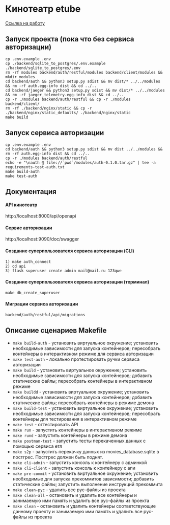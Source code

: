 # Кинотеатр etube

[Ссылка на работу](https://github.com/xh4vm/etube-FastAPI)

## Запуск проекта (пока что без сервиса авторизации)
``` 
cp .env.example .env
cp ./backend/sqlite_to_postgres/.env.example ./backend/sqlite_to_postgres/.env
rm -rf modules backend/auth/restful/modules backend/client/modules && mkdir modules
cd backend/auth && python3 setup.py sdist && mv dist/* ../../modules && rm -rf auth.egg-info dist && cd ../..
cd backend/jaeger && python3 setup.py sdist && mv dist/* ../../modules && rm -rf jaeger_telemetry.egg-info dist && cd ../..
cp -r ./modules backend/auth/restful && cp -r ./modules backend/client/
rm -rf ./backend/nginx/static && cp -r ./backend/nginx/static_defaults/ ./backend/nginx/static
make build
```

## Запуск сервиса авторизации
```
cp .env.example .env
cd backend/auth && python3 setup.py sdist && mv dist ../../modules && rm -rf auth.egg-info dist && cd ../..
cp -r ./modules backend/auth/restful
echo -e "\nauth @ file://`pwd`/modules/auth-0.1.0.tar.gz" | tee -a requirements-test-auth.txt 
make build-auth
make test-auth
```

## Документация
#### API кинотеатр
http://localhost:8000/api/openapi
#### Сервис авторизации
http://localhost:9090/doc/swagger
#### Cоздание суперпользователя сервиса авторизации (CLI)
```
1) make auth_connect
2) cd api
3) flask superuser create admin mail@mail.ru 123qwe
```
#### Cоздание суперпользователя сервиса авторизации (терминал)
```
make db_create_superuser
```

#### Миграции сервиса авторизации
```
backend/auth/restful/api/migrations
```

## Описание сценариев Makefile
- `make build-auth` - установить виртуальное окружение; установить необходимые зависимости для запуска контейнеров; пересобрать контейнеры в интерактивном режиме для сервиса авторизации
- `make test-auth` - локально протестировать ручки сервиса авторизации
- `make build` - установить виртуальное окружение; установить необходимые зависимости для запуска контейнеров; добавить статические файлы; пересобрать контейнеры в интерактивном режиме
- `make buildd` -  установить виртуальное окружение; установить необходимые зависимости для запуска контейнеров; добавить статические файлы; пересобрать контейнеры в режиме демона
- `make build-test` - установить виртуальное окружение; установить необходимые зависимости для запуска контейнеров;  пересобрать контейнеры для тестирования в интерактивном режиме
- `make test` - оттестировать API
- `make run` - запустить контейнеры в интерактивном режиме
- `make rund` - запустить контейнеры в режиме демона 
- `make postman-test` - запустить тесты перекаченных данных с помощью сервиса етл
- `make s2p` - запустить перекачку данных из movies_database.sqlite в постгрес. Постгрес должен быть поднят.
- `make cli-admin` - запустить консоль к контейнеру с админкой
- `make cli-client` - запустить консоль к контейнеру с апи
- `make pre-commit` - установить виртуальное окружение; установить необходимые для запуска прекоммитов зависимости; добавить статические файлы; запустить выполнение инструкций прекоммита
- `make clean-pyc` - удалить все pyc-файлы из проекта
- `make clean-all` - остановить и удалить все контейнеры и занимаемую ими память и удалить все pyc-файлы из проекта
- `make clean` - остановить и удалить контейнеры соответствующие данному проекту и занимаемую ими память и удалить все pyc-файлы из проекта
